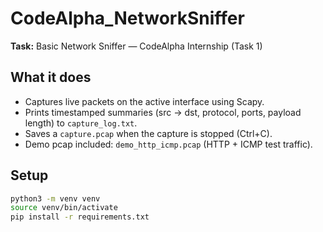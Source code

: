 # CodeAlpha_NetworkSniffer

**Task:** Basic Network Sniffer — CodeAlpha Internship (Task 1)

## What it does
- Captures live packets on the active interface using Scapy.
- Prints timestamped summaries (src → dst, protocol, ports, payload length) to `capture_log.txt`.
- Saves a `capture.pcap` when the capture is stopped (Ctrl+C).
- Demo pcap included: `demo_http_icmp.pcap` (HTTP + ICMP test traffic).

## Setup
```bash
python3 -m venv venv
source venv/bin/activate
pip install -r requirements.txt


